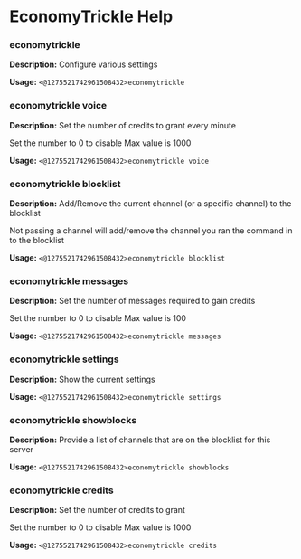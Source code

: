 # EconomyTrickle Help

### economytrickle

**Description:** Configure various settings

**Usage:** `<@1275521742961508432>economytrickle`

### economytrickle voice

**Description:** Set the number of credits to grant every minute

Set the number to 0 to disable
Max value is 1000

**Usage:** `<@1275521742961508432>economytrickle voice`

### economytrickle blocklist

**Description:** Add/Remove the current channel (or a specific channel) to the blocklist

Not passing a channel will add/remove the channel you ran the command in to the blocklist

**Usage:** `<@1275521742961508432>economytrickle blocklist`

### economytrickle messages

**Description:** Set the number of messages required to gain credits

Set the number to 0 to disable
Max value is 100

**Usage:** `<@1275521742961508432>economytrickle messages`

### economytrickle settings

**Description:** Show the current settings

**Usage:** `<@1275521742961508432>economytrickle settings`

### economytrickle showblocks

**Description:** Provide a list of channels that are on the blocklist for this server

**Usage:** `<@1275521742961508432>economytrickle showblocks`

### economytrickle credits

**Description:** Set the number of credits to grant

Set the number to 0 to disable
Max value is 1000

**Usage:** `<@1275521742961508432>economytrickle credits`

